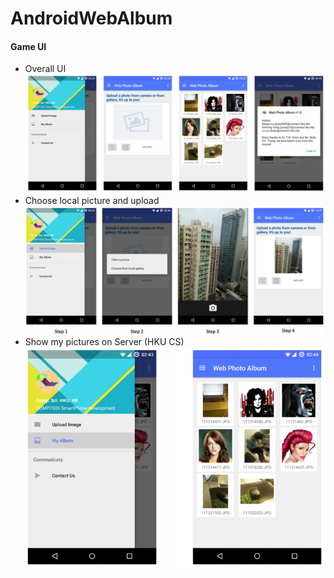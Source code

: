 # AndroidWebAlbum
#### Game UI
- Overall UI
![image](https://github.com/lxyu0405/AndroidWebAlbum/blob/master/pics/overall_ui.png)
- Choose local picture and upload
![image](https://github.com/lxyu0405/AndroidWebAlbum/blob/master/pics/choose_pic_and_upload.png)
- Show my pictures on Server (HKU CS)
![image](https://github.com/lxyu0405/AndroidWebAlbum/blob/master/pics/show_my_pics.png)
